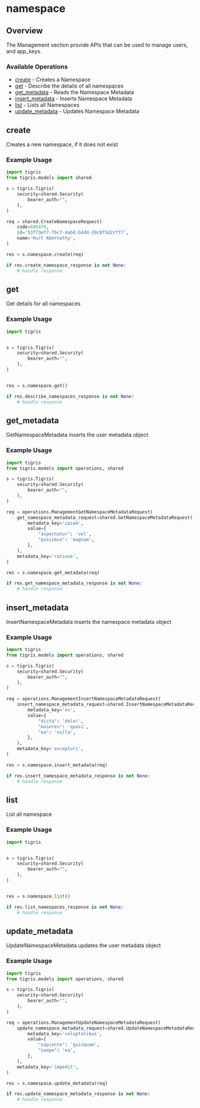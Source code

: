 # namespace

## Overview

The Management section provide APIs that can be used to manage users, and app_keys.

### Available Operations

* [create](#create) - Creates a Namespace
* [get](#get) - Describe the details of all namespaces
* [get_metadata](#get_metadata) - Reads the Namespace Metadata
* [insert_metadata](#insert_metadata) - Inserts Namespace Metadata
* [list](#list) - Lists all Namespaces
* [update_metadata](#update_metadata) - Updates Namespace Metadata

## create

Creates a new namespace, if it does not exist

### Example Usage

```python
import tigris
from tigris.models import shared

s = tigris.Tigris(
    security=shared.Security(
        bearer_auth="",
    ),
)

req = shared.CreateNamespaceRequest(
    code=606476,
    id='53f73ef7-fbc7-4abd-b4dd-39c0f5d2cff7',
    name='Kurt Abernathy',
)

res = s.namespace.create(req)

if res.create_namespace_response is not None:
    # handle response
```

## get

Get details for all namespaces

### Example Usage

```python
import tigris


s = tigris.Tigris(
    security=shared.Security(
        bearer_auth="",
    ),
)


res = s.namespace.get()

if res.describe_namespaces_response is not None:
    # handle response
```

## get_metadata

GetNamespaceMetadata inserts the user metadata object

### Example Usage

```python
import tigris
from tigris.models import operations, shared

s = tigris.Tigris(
    security=shared.Security(
        bearer_auth="",
    ),
)

req = operations.ManagementGetNamespaceMetadataRequest(
    get_namespace_metadata_request=shared.GetNamespaceMetadataRequest(
        metadata_key='ipsam',
        value={
            "aspernatur": 'vel',
            "possimus": 'magnam',
        },
    ),
    metadata_key='ratione',
)

res = s.namespace.get_metadata(req)

if res.get_namespace_metadata_response is not None:
    # handle response
```

## insert_metadata

InsertNamespaceMetadata inserts the namespace metadata object

### Example Usage

```python
import tigris
from tigris.models import operations, shared

s = tigris.Tigris(
    security=shared.Security(
        bearer_auth="",
    ),
)

req = operations.ManagementInsertNamespaceMetadataRequest(
    insert_namespace_metadata_request=shared.InsertNamespaceMetadataRequest(
        metadata_key='ex',
        value={
            "dicta": 'dolor',
            "maiores": 'quasi',
            "ex": 'nulla',
        },
    ),
    metadata_key='excepturi',
)

res = s.namespace.insert_metadata(req)

if res.insert_namespace_metadata_response is not None:
    # handle response
```

## list

List all namespace

### Example Usage

```python
import tigris


s = tigris.Tigris(
    security=shared.Security(
        bearer_auth="",
    ),
)


res = s.namespace.list()

if res.list_namespaces_response is not None:
    # handle response
```

## update_metadata

UpdateNamespaceMetadata updates the user metadata object

### Example Usage

```python
import tigris
from tigris.models import operations, shared

s = tigris.Tigris(
    security=shared.Security(
        bearer_auth="",
    ),
)

req = operations.ManagementUpdateNamespaceMetadataRequest(
    update_namespace_metadata_request=shared.UpdateNamespaceMetadataRequest(
        metadata_key='voluptatibus',
        value={
            "sapiente": 'quisquam',
            "saepe": 'ea',
        },
    ),
    metadata_key='impedit',
)

res = s.namespace.update_metadata(req)

if res.update_namespace_metadata_response is not None:
    # handle response
```

